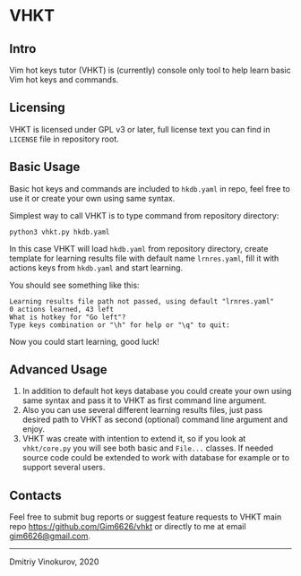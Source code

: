 # VHKT

## Intro

Vim hot keys tutor (VHKT) is (currently) console only tool to help
learn basic Vim hot keys and commands.

## Licensing

VHKT is licensed under GPL v3 or later, full license text you
can find in `LICENSE` file in repository root. 

## Basic Usage

Basic hot keys and commands are included to `hkdb.yaml` in repo,
feel free to use it or create your own using same syntax.

Simplest way to call VHKT is to type command from repository
directory:

    python3 vhkt.py hkdb.yaml

In this case VHKT will load `hkdb.yaml` from repository directory,
create template for learning results file with default name
`lrnres.yaml`, fill it with actions keys from `hkdb.yaml` and start
learning.

You should see something like this:

    Learning results file path not passed, using default "lrnres.yaml"
    0 actions learned, 43 left
    What is hotkey for "Go left"?
    Type keys combination or "\h" for help or "\q" to quit:

Now you could start learning, good luck!

## Advanced Usage

1. In addition to default hot keys database you could create your
own using same syntax and pass it to VHKT as first command line
argument.
1. Also you can use several different learning results files,
just pass desired path to VHKT as second (optional) command line
argument and enjoy.
1. VHKT was create with intention to extend it, so if you look
at `vhkt/core.py` you will see both basic and `File...` classes.
If needed source code could be extended to work with database for
example or to support several users.

## Contacts

Feel free to submit bug reports or suggest feature requests to
VHKT main repo https://github.com/Gim6626/vhkt or directly to
me at email gim6626@gmail.com.

---

Dmitriy Vinokurov, 2020
